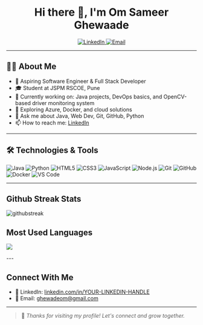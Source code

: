 <h1 align="center">Hi there 👋, I'm Om Sameer Ghewaade</h1>

<p align="center">
  <a href="https://www.linkedin.com/in/om-ghewade-193a94249/" target="_blank">
    <img src="https://img.shields.io/badge/LinkedIn-Connect-blue?style=for-the-badge&logo=linkedin" alt="LinkedIn">
  </a>
  <a href="mailto:ghewadeom@gmail.com">
    <img src="https://img.shields.io/badge/Email-Contact-red?style=for-the-badge&logo=gmail" alt="Email">
  </a>
</p>

---
## 👨‍💻 About Me

- 💼 Aspiring Software Engineer & Full Stack Developer  
- 🎓 Student at JSPM RSCOE, Pune  
- 🔭 Currently working on: Java projects, DevOps basics, and OpenCV-based driver monitoring system  
- 🌱 Exploring Azure, Docker, and cloud solutions  
- 💬 Ask me about Java, Web Dev, Git, GitHub, Python  
- 📫 How to reach me: [LinkedIn](https://www.linkedin.com/in/YOUR-LINKEDIN-HANDLE/)

---

## 🛠️ Technologies & Tools

![Java](https://img.shields.io/badge/Java-007396?style=for-the-badge&logo=java)
![Python](https://img.shields.io/badge/Python-3776AB?style=for-the-badge&logo=python)
![HTML5](https://img.shields.io/badge/HTML5-E34F26?style=for-the-badge&logo=html5)
![CSS3](https://img.shields.io/badge/CSS3-1572B6?style=for-the-badge&logo=css3)
![JavaScript](https://img.shields.io/badge/JavaScript-F7DF1E?style=for-the-badge&logo=javascript)
![Node.js](https://img.shields.io/badge/Node.js-339933?style=for-the-badge&logo=node-dot-js)
![Git](https://img.shields.io/badge/Git-F05032?style=for-the-badge&logo=git)
![GitHub](https://img.shields.io/badge/GitHub-181717?style=for-the-badge&logo=github)
![Docker](https://img.shields.io/badge/Docker-2496ED?style=for-the-badge&logo=docker)
![VS Code](https://img.shields.io/badge/VS_Code-007ACC?style=for-the-badge&logo=visual-studio-code)

---

## Github Streak Stats 

![githubstreak](https://streak-stats.demolab.com?user=omghewade&theme=highcontrast&border_radius=5.4)


## Most Used Languages

<p>
  <img src="https://github-readme-stats.vercel.app/api/top-langs/?username=omghewade&layout=compact" />
</p>
---

## Connect With Me

              

- 💼 LinkedIn: [linkedin.com/in/YOUR-LINKEDIN-HANDLE](https://www.linkedin.com/in/om-ghewade-193a94249/)
- 📧 Email: ghewadeom@gmail.com

---

> 🚀 *Thanks for visiting my profile! Let's connect and grow together.*

